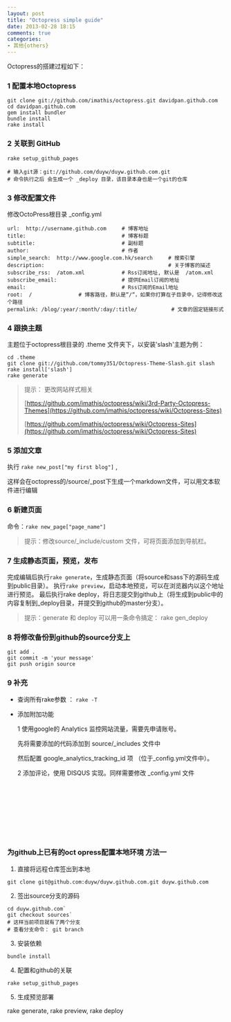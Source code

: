 ```yaml
---
layout: post
title: "Octopress simple guide"
date: 2013-02-28 18:15
comments: true
categories: 
- 其他{others}
---
```


Octopress的搭建过程如下：

### 1 配置本地Octopress

```
git clone git://github.com/imathis/octopress.git davidpan.github.com
cd davidpan.github.com 
gem install bundler 
bundle install 
rake install
```

### 2 关联到 GitHub

```
rake setup_github_pages

# 输入git源：git://github.com/duyw/duyw.github.com.git
# 命令执行之后 会生成一个 _deploy 目录，该目录本身也是一个git的仓库
```

<!-- more -->

### 3 修改配置文件

修改OctoPress根目录 _config.yml

```
url:  http://username.github.com     # 博客地址
title:                               # 博客标题 
subtitle:                            # 副标题 
author:                              # 作者 
simple_search:  http://www.google.com.hk/search     # 搜索引擎 
description:                                        # 关于博客的描述 
subscribe_rss:  /atom.xml            # Rss订阅地址, 默认是  /atom.xml 
subscribe_email:                     # 提供Email订阅的地址 
email:                               # Rss订阅的Email地址
root:  /               # 博客路径，默认是“/“，如果你打算在子目录中，记得修改这个路径 
permalink: /blog/:year/:month/:day/:title/           # 文章的固定链接形式
```


### 4 跟换主题

主题位于octopress根目录的 .theme 文件夹下，以安装'slash'主题为例：

```
cd .theme
git clone git://github.com/tommy351/Octopress-Theme-Slash.git slash
rake install['slash']
rake generate
```
> 提示： 更改网站样式相关
>
> [https://github.com/imathis/octopress/wiki/3rd-Party-Octopress-Themes](https://github.com/imathis/octopress/wiki/Octopress-Sites)
>
> [https://github.com/imathis/octopress/wiki/Octopress-Sites](https://github.com/imathis/octopress/wiki/Octopress-Sites)

### 5 添加文章

执行 `rake new_post["my first blog"]` ,

这样会在octopress的/source/_post下生成一个markdown文件，可以用文本软件进行编辑

### 6 新建页面

命令：`rake new_page["page_name"]`

> 提示：修改source/_include/custom 文件，可将页面添加到导航栏。


### 7 生成静态页面，预览，发布

完成编辑后执行`rake generate`，生成静态页面（将source和sass下的源码生成到public目录）。
执行`rake preview`，启动本地预览，可以在浏览器内以这个地址进行预览。
最后执行rake deploy，将日志提交到github上（将生成到public中的内容复制到_deploy目录，并提交到github的master分支）。

> 提示：generate 和 deploy 可以用一条命令搞定： rake gen_deploy

### 8 将修改备份到github的source分支上

```
git add .
git commit -m 'your message'
git push origin source
```

### 9 补充

* 查询所有rake参数 ： `rake -T`

* 添加附加功能

  1 使用google的 Analytics 监控网站流量，需要先申请账号。

    先将需要添加的代码添加到 source/_includes 文件中 

    然后配置 google_analytics_tracking_id 项 （位于_config.yml文件中）。

  2 添加评论，使用 DISQUS 实现。同样需要修改 _config.yml 文件


<br /><br /><br />
  ----------------------------------
<br />


### 为github上已有的oct opress配置本地环境 方法一

1. 直接将远程仓库签出到本地

`git clone git@github.com:duyw/duyw.github.com.git duyw.github.com`

2. 签出source分支的源码

```
cd duyw.github.com`
git checkout sources`
# 这样当前项目就有了两个分支
# 查看分支命令： git branch
```

3. 安装依赖

`bundle install`

4. 配置和github的关联

`rake setup_github_pages`


5. 生成预览部署

rake generate, rake preview, rake deploy